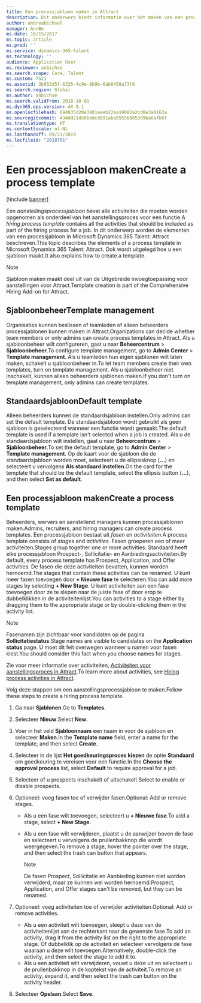 ```yaml
---
title: Een processjabloon maken in Attract
description: Dit onderwerp biedt informatie over het maken van een processjabloon in Attract.
author: andreabichsel
manager: AnnBe
ms.date: 10/15/2017
ms.topic: article
ms.prod: ''
ms.service: dynamics-365-talent
ms.technology: ''
audience: Application User
ms.reviewer: anbichse
ms.search.scope: Core, Talent
ms.custom: 7521
ms.assetid: 3b953d5f-6325-4c9e-8b9b-6ab0458a73f8
ms.search.region: Global
ms.author: anbichse
ms.search.validFrom: 2018-10-01
ms.dyn365.ops.version: AX 8.1
ms.openlocfilehash: 694835d20e3401aaeb22aa19082a2cd0e3a0163a
ms.sourcegitcommit: 434dd21450bddcd891aba0555b9853d9ba0afb6f
ms.translationtype: HT
ms.contentlocale: nl-NL
ms.lasthandoff: 09/23/2019
ms.locfileid: "2010701"
---
```

# <a name="create-a-process-template"></a><span data-ttu-id="66442-103">Een processjabloon maken</span><span class="sxs-lookup"><span data-stu-id="66442-103">Create a process template</span></span>

[!include [banner](includes/banner.md)]

<span data-ttu-id="66442-104">Een *aanstellingsprocessjabloon* bevat alle activiteiten die moeten worden opgenomen als onderdeel van het aanstellingsproces voor een functie.</span><span class="sxs-lookup"><span data-stu-id="66442-104">A *hiring process template* contains all the activities that should be included as part of the hiring process for a job.</span></span> <span data-ttu-id="66442-105">In dit onderwerp worden de elementen van een processjabloon in Microsoft Dynamics 365 Talent: Attract beschreven.</span><span class="sxs-lookup"><span data-stu-id="66442-105">This topic describes the elements of a process template in Microsoft Dynamics 365 Talent: Attract.</span></span> <span data-ttu-id="66442-106">Ook wordt uitgelegd hoe u een sjabloon maakt.</span><span class="sxs-lookup"><span data-stu-id="66442-106">It also explains how to create a template.</span></span>

> [!NOTE]
> <span data-ttu-id="66442-107">Sjabloon maken maakt deel uit van de Uitgebreide invoegtoepassing voor aanstellingen voor Attract.</span><span class="sxs-lookup"><span data-stu-id="66442-107">Template creation is part of the Comprehensive Hiring Add-on for Attract.</span></span>

## <a name="template-management"></a><span data-ttu-id="66442-108">Sjabloonbeheer</span><span class="sxs-lookup"><span data-stu-id="66442-108">Template management</span></span>

<span data-ttu-id="66442-109">Organisaties kunnen beslissen of teamleden of alleen beheerders processjablonen kunnen maken in Attract.</span><span class="sxs-lookup"><span data-stu-id="66442-109">Organizations can decide whether team members or only admins can create process templates in Attract.</span></span> <span data-ttu-id="66442-110">Als u sjabloonbeheer wilt configureren, gaat u naar **Beheercentrum** \> **Sjabloonbeheer**.</span><span class="sxs-lookup"><span data-stu-id="66442-110">To configure template management, go to **Admin Center** \> **Template management**.</span></span> <span data-ttu-id="66442-111">Als u teamleden hun eigen sjablonen wilt laten maken, schakelt u sjabloonbeheer in.</span><span class="sxs-lookup"><span data-stu-id="66442-111">To let team members create their own templates, turn on template management.</span></span> <span data-ttu-id="66442-112">Als u sjabloonbeheer niet inschakelt, kunnen alleen beheerders sjablonen maken.</span><span class="sxs-lookup"><span data-stu-id="66442-112">If you don't turn on template management, only admins can create templates.</span></span>

## <a name="default-template"></a><span data-ttu-id="66442-113">Standaardsjabloon</span><span class="sxs-lookup"><span data-stu-id="66442-113">Default template</span></span>

<span data-ttu-id="66442-114">Alleen beheerders kunnen de standaardsjabloon instellen.</span><span class="sxs-lookup"><span data-stu-id="66442-114">Only admins can set the default template.</span></span> <span data-ttu-id="66442-115">De standaardsjabloon wordt gebruikt als geen sjabloon is geselecteerd wanneer een functie wordt gemaakt.</span><span class="sxs-lookup"><span data-stu-id="66442-115">The default template is used if a template isn't selected when a job is created.</span></span> <span data-ttu-id="66442-116">Als u de standaardsjabloon wilt instellen, gaat u naar **Beheercentrum** \> **Sjabloonbeheer**.</span><span class="sxs-lookup"><span data-stu-id="66442-116">To set the default template, go to **Admin Center** \> **Template management**.</span></span> <span data-ttu-id="66442-117">Op de kaart voor de sjabloon die de standaardsjabloon worden moet, selecteert u de ellipsisknop (**...**) en selecteert u vervolgens **Als standaard instellen**.</span><span class="sxs-lookup"><span data-stu-id="66442-117">On the card for the template that should be the default template, select the ellipsis button (**...**), and then select **Set as default**.</span></span>

## <a name="create-a-process-template"></a><span data-ttu-id="66442-118">Een processjabloon maken</span><span class="sxs-lookup"><span data-stu-id="66442-118">Create a process template</span></span>

<span data-ttu-id="66442-119">Beheerders, wervers en aanstellend managers kunnen processjablonen maken.</span><span class="sxs-lookup"><span data-stu-id="66442-119">Admins, recruiters, and hiring managers can create process templates.</span></span> <span data-ttu-id="66442-120">Een processjabloon bestaat uit *fasen* en *activiteiten*.</span><span class="sxs-lookup"><span data-stu-id="66442-120">A process template consists of *stages* and *activities*.</span></span> <span data-ttu-id="66442-121">Fasen groeperen een of meer activiteiten.</span><span class="sxs-lookup"><span data-stu-id="66442-121">Stages group together one or more activities.</span></span> <span data-ttu-id="66442-122">Standaard heeft elke processjabloon Prospect-, Sollicitatie- en Aanbiedingsactiviteiten.</span><span class="sxs-lookup"><span data-stu-id="66442-122">By default, every process template has Prospect, Application, and Offer activities.</span></span> <span data-ttu-id="66442-123">De fasen die deze activiteiten bevatten, kunnen worden hernoemd.</span><span class="sxs-lookup"><span data-stu-id="66442-123">The stages that contain these activities can be renamed.</span></span> <span data-ttu-id="66442-124">U kunt meer fasen toevoegen door **+ Nieuwe fase** te selecteren.</span><span class="sxs-lookup"><span data-stu-id="66442-124">You can add more stages by selecting **+ New Stage**.</span></span> <span data-ttu-id="66442-125">U kunt activiteiten aan een fase toevoegen door ze te slepen naar de juiste fase of door erop te dubbelklikken in de activiteitenlijst.</span><span class="sxs-lookup"><span data-stu-id="66442-125">You can activities to a stage either by dragging them to the appropriate stage or by double-clicking them in the activity list.</span></span>

> [!NOTE]
> <span data-ttu-id="66442-126">Fasenamen zijn zichtbaar voor kandidaten op de pagina **Sollicitatiestatus**.</span><span class="sxs-lookup"><span data-stu-id="66442-126">Stage names are visible to candidates on the **Application status** page.</span></span> <span data-ttu-id="66442-127">U moet dit feit overwegen wanneer u namen voor fasen kiest.</span><span class="sxs-lookup"><span data-stu-id="66442-127">You should consider this fact when you choose names for stages.</span></span>

<span data-ttu-id="66442-128">Zie voor meer informatie over activiteiten, [Activiteiten voor aanstellingsproces in Attract](./activities-attract.md).</span><span class="sxs-lookup"><span data-stu-id="66442-128">To learn more about activities, see [Hiring process activities in Attract](./activities-attract.md).</span></span>

<span data-ttu-id="66442-129">Volg deze stappen om een aanstellingsprocessjabloon te maken.</span><span class="sxs-lookup"><span data-stu-id="66442-129">Follow these steps to create a hiring process template.</span></span>

1. <span data-ttu-id="66442-130">Ga naar **Sjablonen**.</span><span class="sxs-lookup"><span data-stu-id="66442-130">Go to **Templates**.</span></span>
2. <span data-ttu-id="66442-131">Selecteer **Nieuw**.</span><span class="sxs-lookup"><span data-stu-id="66442-131">Select **New**.</span></span>
3. <span data-ttu-id="66442-132">Voer in het veld **Sjabloonnaam** een naam in voor de sjabloon en selecteer **Maken**.</span><span class="sxs-lookup"><span data-stu-id="66442-132">In the **Template name** field, enter a name for the template, and then select **Create**.</span></span>
4. <span data-ttu-id="66442-133">Selecteer in de lijst **Het goedkeuringsproces kiezen** de optie **Standaard** om goedkeuring te vereisen voor een functie.</span><span class="sxs-lookup"><span data-stu-id="66442-133">In the **Choose the approval process** list, select **Default** to require approval for a job.</span></span>
5. <span data-ttu-id="66442-134">Selecteer of u prospects inschakelt of uitschakelt.</span><span class="sxs-lookup"><span data-stu-id="66442-134">Select to enable or disable prospects.</span></span>
6. <span data-ttu-id="66442-135">Optioneel: voeg fasen toe of verwijder fasen.</span><span class="sxs-lookup"><span data-stu-id="66442-135">Optional: Add or remove stages.</span></span>

    - <span data-ttu-id="66442-136">Als u een fase wilt toevoegen, selecteert u **+ Nieuwe fase**.</span><span class="sxs-lookup"><span data-stu-id="66442-136">To add a stage, select **+ New Stage**.</span></span>
    - <span data-ttu-id="66442-137">Als u een fase wilt verwijderen, plaatst u de aanwijzer boven de fase en selecteert u vervolgens de prullenbakknop die wordt weergegeven.</span><span class="sxs-lookup"><span data-stu-id="66442-137">To remove a stage, hover the pointer over the stage, and then select the trash can button that appears.</span></span>

        > [!NOTE]
        > <span data-ttu-id="66442-138">De fasen Prospect, Sollicitatie en Aanbieding kunnen niet worden verwijderd, maar ze kunnen wel worden hernoemd.</span><span class="sxs-lookup"><span data-stu-id="66442-138">Prospect, Application, and Offer stages can't be removed, but they can be renamed.</span></span>

7. <span data-ttu-id="66442-139">Optioneel: voeg activiteiten toe of verwijder activiteiten.</span><span class="sxs-lookup"><span data-stu-id="66442-139">Optional: Add or remove activities.</span></span>

    - <span data-ttu-id="66442-140">Als u een activiteit wilt toevoegen, sleept u deze van de activiteitenlijst aan de rechterkant naar de gewenste fase.</span><span class="sxs-lookup"><span data-stu-id="66442-140">To add an activity, drag it from the activity list on the right to the appropriate stage.</span></span> <span data-ttu-id="66442-141">Of dubbelklik op de activiteit en selecteer vervolgens de fase waaraan u deze wilt toevoegen.</span><span class="sxs-lookup"><span data-stu-id="66442-141">Alternatively, double-click the activity, and then select the stage to add it to.</span></span>
    - <span data-ttu-id="66442-142">Als u een activiteit wilt verwijderen, vouwt u deze uit en selecteert u de prullenbakknop in de koptekst van de activiteit.</span><span class="sxs-lookup"><span data-stu-id="66442-142">To remove an activity, expand it, and then select the trash can button on the activity header.</span></span>

8. <span data-ttu-id="66442-143">Selecteer **Opslaan**.</span><span class="sxs-lookup"><span data-stu-id="66442-143">Select **Save**.</span></span>
